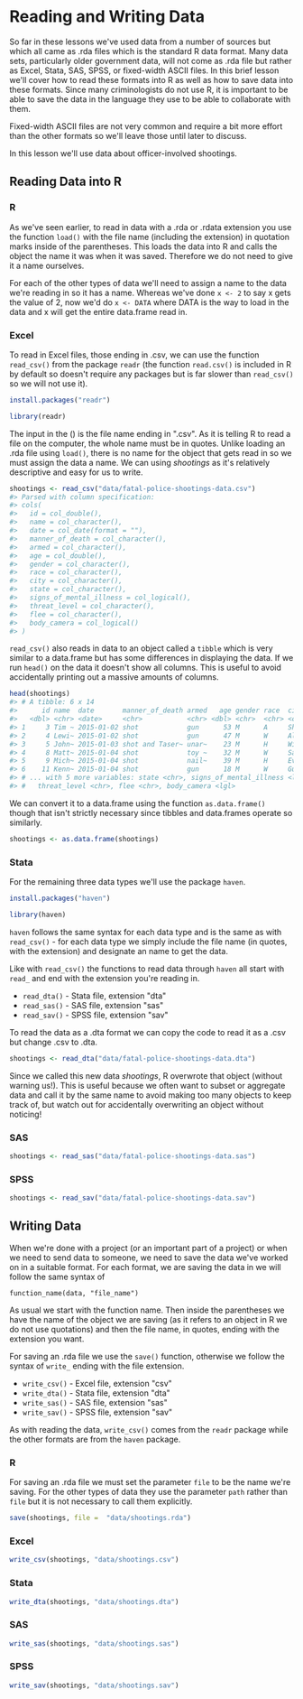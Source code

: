 
# Reading and Writing Data

So far in these lessons we've used data from a number of sources but which all came as .rda files which is the standard R data format. Many data sets, particularly older government data, will not come as .rda file but rather as Excel, Stata, SAS, SPSS, or fixed-width ASCII files. In this brief lesson we'll cover how to read these formats into R as well as how to save data into these formats. Since many criminologists do not use R, it is important to be able to save the data in the language they use to be able to collaborate with them. 

Fixed-width ASCII files are not very common and require a bit more effort than the other formats so we'll leave those until later to discuss.

In this lesson we'll use data about officer-involved shootings. 

## Reading Data into R

### R 

As we've seen earlier, to read in data with a .rda or .rdata extension you use the function `load()` with the file name (including the extension) in quotation marks inside of the parentheses. This loads the data into R and calls the object the name it was when it was saved. Therefore we do not need to give it a name ourselves.

For each of the other types of data we'll need to assign a name to the data we're reading in so it has a name. Whereas we've done `x <- 2` to say x gets the value of 2, now we'd do `x <- DATA` where DATA is the way to load in the data and x will get the entire data.frame read in. 

### Excel 

To read in Excel files, those ending in .csv, we can use the function `read_csv()` from the package `readr` (the function `read.csv()` is included in R by default so doesn't require any packages but is far slower than `read_csv()` so we will not use it).


```r
install.packages("readr")
```


```r
library(readr)
```

The input in the () is the file name ending in ".csv". As it is telling R to read a file on the computer, the whole name must be in quotes. Unlike loading an .rda file using `load()`, there is no name for the object that gets read in so we must assign the data a name. We can using *shootings* as it's relatively descriptive and easy for us to write. 


```r
shootings <- read_csv("data/fatal-police-shootings-data.csv")
#> Parsed with column specification:
#> cols(
#>   id = col_double(),
#>   name = col_character(),
#>   date = col_date(format = ""),
#>   manner_of_death = col_character(),
#>   armed = col_character(),
#>   age = col_double(),
#>   gender = col_character(),
#>   race = col_character(),
#>   city = col_character(),
#>   state = col_character(),
#>   signs_of_mental_illness = col_logical(),
#>   threat_level = col_character(),
#>   flee = col_character(),
#>   body_camera = col_logical()
#> )
```

`read_csv()` also reads in data to an object called a `tibble` which is very similar to a data.frame but has some differences in displaying the data. If we run `head()` on the data it doesn't show all columns. This is useful to avoid accidentally printing out a massive amounts of columns.


```r
head(shootings)
#> # A tibble: 6 x 14
#>      id name  date       manner_of_death armed   age gender race  city 
#>   <dbl> <chr> <date>     <chr>           <chr> <dbl> <chr>  <chr> <chr>
#> 1     3 Tim ~ 2015-01-02 shot            gun      53 M      A     Shel~
#> 2     4 Lewi~ 2015-01-02 shot            gun      47 M      W     Aloha
#> 3     5 John~ 2015-01-03 shot and Taser~ unar~    23 M      H     Wich~
#> 4     8 Matt~ 2015-01-04 shot            toy ~    32 M      W     San ~
#> 5     9 Mich~ 2015-01-04 shot            nail~    39 M      H     Evans
#> 6    11 Kenn~ 2015-01-04 shot            gun      18 M      W     Guth~
#> # ... with 5 more variables: state <chr>, signs_of_mental_illness <lgl>,
#> #   threat_level <chr>, flee <chr>, body_camera <lgl>
```

We can convert it to a data.frame using the function `as.data.frame()` though that isn't strictly necessary since tibbles and data.frames operate so similarly.


```r
shootings <- as.data.frame(shootings)
```

### Stata 

For the remaining three data types we'll use the package `haven`.


```r
install.packages("haven")
```


```r
library(haven)
```

`haven` follows the same syntax for each data type and is the same as with `read_csv()` - for each data type we simply include the file name (in quotes, with the extension) and designate an name to get the data.

Like with `read_csv()` the functions to read data through `haven` all start with `read_` and end with the extension you're reading in. 

  * `read_dta()` - Stata file, extension "dta"
  * `read_sas()` - SAS file, extension "sas"
  * `read_sav()` - SPSS file, extension "sav"
  
To read the data as a .dta format we can copy the code to read it as a .csv but change .csv to .dta.


```r
shootings <- read_dta("data/fatal-police-shootings-data.dta")
```

Since we called this new data *shootings*, R overwrote that object (without warning us!). This is useful because we often want to subset or aggregate data and call it by the same name to avoid making too many objects to keep track of, but watch out for accidentally overwriting an object without noticing! 

### SAS 


```r
shootings <- read_sas("data/fatal-police-shootings-data.sas")
```

### SPSS


```r
shootings <- read_sav("data/fatal-police-shootings-data.sav")
```

## Writing Data 

When we're done with a project (or an important part of a project) or when we need to send data to someone, we need to save the data we've worked on in a suitable format. For each format, we are saving the data in we will follow the same syntax of 

`function_name(data, "file_name")`

As usual we start with the function name. Then inside the parentheses we have the name of the object we are saving (as it refers to an object in R we do not use quotations) and then the file name, in quotes, ending with the extension you want. 

For saving an .rda file we use the `save()` function, otherwise we follow the syntax of `write_` ending with the file extension. 

  * `write_csv()` - Excel file, extension "csv"
  * `write_dta()` - Stata file, extension "dta"
  * `write_sas()` - SAS file, extension "sas"
  * `write_sav()` - SPSS file, extension "sav"

As with reading the data, `write_csv()` comes from the `readr` package while the other formats are from the `haven` package. 

### R 

For saving an .rda file we must set the parameter `file` to be the name we're saving. For the other types of data they use the parameter `path` rather than `file` but it is not necessary to call them explicitly.


```r
save(shootings, file =  "data/shootings.rda")
```

### Excel 


```r
write_csv(shootings, "data/shootings.csv")
```

### Stata 


```r
write_dta(shootings, "data/shootings.dta")
```

### SAS 


```r
write_sas(shootings, "data/shootings.sas")
```

### SPSS


```r
write_sav(shootings, "data/shootings.sav")
```

